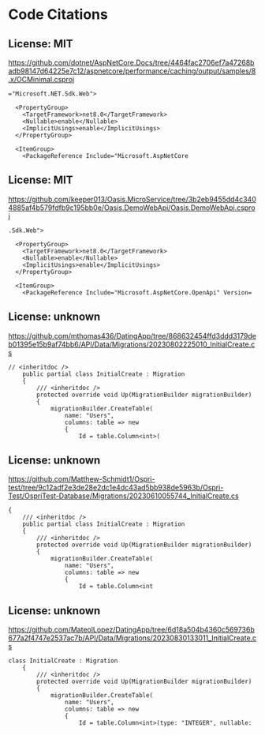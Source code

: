 # Code Citations

## License: MIT
https://github.com/dotnet/AspNetCore.Docs/tree/4464fac2706ef7a47268badb98147d64225e7c12/aspnetcore/performance/caching/output/samples/8.x/OCMinimal.csproj

```
="Microsoft.NET.Sdk.Web">

  <PropertyGroup>
    <TargetFramework>net8.0</TargetFramework>
    <Nullable>enable</Nullable>
    <ImplicitUsings>enable</ImplicitUsings>
  </PropertyGroup>

  <ItemGroup>
    <PackageReference Include="Microsoft.AspNetCore
```


## License: MIT
https://github.com/keeper013/Oasis.MicroService/tree/3b2eb9455dd4c3404885af4b579fdfb9c195bb0e/Oasis.DemoWebApi/Oasis.DemoWebApi.csproj

```
.Sdk.Web">

  <PropertyGroup>
    <TargetFramework>net8.0</TargetFramework>
    <Nullable>enable</Nullable>
    <ImplicitUsings>enable</ImplicitUsings>
  </PropertyGroup>

  <ItemGroup>
    <PackageReference Include="Microsoft.AspNetCore.OpenApi" Version=
```


## License: unknown
https://github.com/mthomas436/DatingApp/tree/868632454ffd3ddd3179deb01395e15b9af74bb6/API/Data/Migrations/20230802225010_InitialCreate.cs

```
// <inheritdoc />
    public partial class InitialCreate : Migration
    {
        /// <inheritdoc />
        protected override void Up(MigrationBuilder migrationBuilder)
        {
            migrationBuilder.CreateTable(
                name: "Users",
                columns: table => new
                {
                    Id = table.Column<int>(
```


## License: unknown
https://github.com/Matthew-Schmidt1/Ospri-test/tree/9c12adf2e3de28e2dc1e4dc43ad5bb938de5963b/Ospri-Test/OspriTest-Database/Migrations/20230610055744_InitialCreate.cs

```
{
    /// <inheritdoc />
    public partial class InitialCreate : Migration
    {
        /// <inheritdoc />
        protected override void Up(MigrationBuilder migrationBuilder)
        {
            migrationBuilder.CreateTable(
                name: "Users",
                columns: table => new
                {
                    Id = table.Column<int
```


## License: unknown
https://github.com/MateolLopez/DatingApp/tree/6d18a504b4360c569736b677a2f4747e2537ac7b/API/Data/Migrations/20230830133011_InitialCreate.cs

```
class InitialCreate : Migration
    {
        /// <inheritdoc />
        protected override void Up(MigrationBuilder migrationBuilder)
        {
            migrationBuilder.CreateTable(
                name: "Users",
                columns: table => new
                {
                    Id = table.Column<int>(type: "INTEGER", nullable:
```

